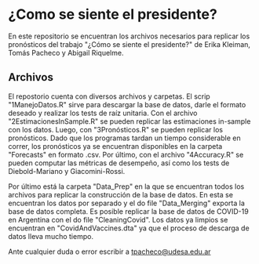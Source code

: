 # ¿Como se siente el presidente?

En este repositorio se encuentran los archivos necesarios para replicar los pronósticos del trabajo "¿Cómo se siente el presidente?" de Erika Kleiman, Tomás Pacheco y Abigail Riquelme.

## Archivos

El repostorio cuenta con diversos archivos y carpetas. El scrip "1ManejoDatos.R" sirve para descargar la base de datos, darle el formato deseado y realizar los tests de raíz unitaria. Con el archivo "2EstimacionesInSample.R" se pueden replicar las estimaciones in-sample con los datos. Luego, con "3Pronósticos.R" se pueden replicar los pronósticos. Dado que los programas tardan un tiempo considerable en correr, los pronósticos ya se encuentran disponibles en la carpeta "Forecasts" en formato .csv. Por último, con el archivo "4Accuracy.R" se pueden computar las métricas de desempeño, así como los tests de Diebold-Mariano y Giacomini-Rossi.

Por último está la carpeta "Data_Prep" en la que se encuentran todos los archivos para replicar la construcción de la base de datos. En esta se encuentran los datos por separado y el do file "Data_Merging" exporta la base de datos completa. Es posible replicar la base de datos de COVID-19 en Argentina con el do file "CleaningCovid". Los datos ya limpios se encuentran en "CovidAndVaccines.dta" ya que el proceso de descarga de datos lleva mucho tiempo.

Ante cualquier duda o error escribir a tpacheco@udesa.edu.ar
